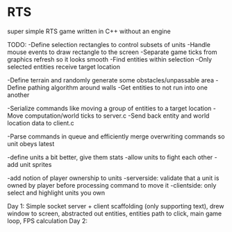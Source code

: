 # RTS

super simple RTS game written in C++ without an engine

TODO:
-Define selection rectangles to control subsets of units
-Handle mouse events to draw rectangle to the screen
-Separate game ticks from graphics refresh so it looks smooth
-Find entities within selection
-Only selected entities receive target location

-Define terrain and randomly generate some obstacles/unpassable area
-Define pathing algorithm around walls
-Get entities to not run into one another

-Serialize commands like moving a group of entities to a target location
-Move computation/world ticks to server.c 
-Send back entity and world location data to client.c

-Parse commands in queue and efficiently merge overwriting commands so unit obeys latest

-define units a bit better, give them stats
-allow units to fight each other
-add unit sprites

-add notion of player ownership to units
-serverside: validate that a unit is owned by player before processing command to move it
-clientside: only select and highlight units you own

Day 1: Simple socket server + client scaffolding (only supporting text), drew window to screen, abstracted out entities, entities path to click, main game loop, FPS calculation
Day 2:
